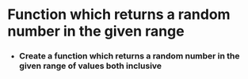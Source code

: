 # Function which returns a random number in the given range

- ### Create a function which returns a random number in the given range of values both inclusive
